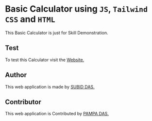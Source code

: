 # Basic Calculator using `JS`, `Tailwind CSS` and `HTML`

This Basic Calculator is just for Skill Demonstration.

## Test

To test this Calculator visit the [Website.](https://itsme-subid.github.io/JavaScript/Basic%20Calculator/)


## Author

This web application is made by [SUBID DAS.](https://github.com/itsme-Subid)

## Contributor

This web application is Contributed by [PAMPA DAS.](https://www.instagram.com/crazy_pampi/)